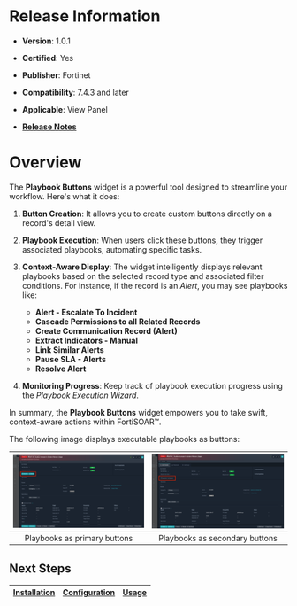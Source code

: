 # Release Information

- **Version**: 1.0.1

- **Certified**: Yes

- **Publisher**: Fortinet  

- **Compatibility**: 7.4.3 and later

- **Applicable**: View Panel

- [**Release Notes**](./widget/release_notes.md)

# Overview

The **Playbook Buttons** widget is a powerful tool designed to streamline your workflow. Here's what it does:

1. **Button Creation**: It allows you to create custom buttons directly on a record's detail view.
2. **Playbook Execution**: When users click these buttons, they trigger associated playbooks, automating specific tasks.
3. **Context-Aware Display**: The widget intelligently displays relevant playbooks based on the selected record type and associated filter conditions. For instance, if the record is an *Alert*, you may see playbooks like:

    - **Alert - Escalate To Incident**
    - **Cascade Permissions to all Related Records**
    - **Create Communication Record (Alert)**
    - **Extract Indicators - Manual**
    - **Link Similar Alerts**
    - **Pause SLA - Alerts**
    - **Resolve Alert**

4. **Monitoring Progress**: Keep track of playbook execution progress using the *Playbook Execution Wizard*.

In summary, the **Playbook Buttons** widget empowers you to take swift, context-aware actions within FortiSOAR&trade;.

The following image displays executable playbooks as buttons:

|![Widget to display playbook execution](./docs/res/playbook-action-btn-primary.png)|![Widget to display playbook execution](./docs/res/playbook-action-btn-secondary.png)|
|:--:|:--:|
|Playbooks as primary buttons|Playbooks as secondary buttons|

## Next Steps

| [Installation](./docs/setup.md#installation) | [Configuration](./docs/setup.md#configuration) | [Usage](./docs/usage.md) |
|----------------------------------------------|------------------------------------------------|--------------------------|
